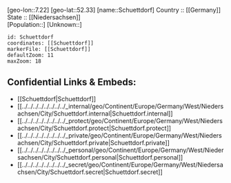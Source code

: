 ﻿---
location: [52.33,7.22] 
mapzoom: [7,12] 
mapmarker: city 
type: City
tags:
- geo/City


SpocWebEntityId: 34130
isDeleted: false
confidential: public

---
[geo-lon::7.22] 
[geo-lat::52.33] 
[name::Schuettdorf] 
Country :: [[Germany]]  
State :: [[Niedersachsen]]  
[Population::] 
[Unknown::] 


```leaflet
id: Schuettdorf
coordinates: [[Schuettdorf]] 
markerFile: [[Schuettdorf]] 
defaultZoom: 11 
maxZoom: 18
```


## Confidential Links & Embeds: 
- [[Schuettdorf|Schuettdorf]]  
- [[../../../../../../../../_internal/geo/Continent/Europe/Germany/West/Niedersachsen/City/Schuettdorf.internal|Schuettdorf.internal]] 
- [[../../../../../../../../_protect/geo/Continent/Europe/Germany/West/Niedersachsen/City/Schuettdorf.protect|Schuettdorf.protect]] 
- [[../../../../../../../../_private/geo/Continent/Europe/Germany/West/Niedersachsen/City/Schuettdorf.private|Schuettdorf.private]] 
- [[../../../../../../../../_personal/geo/Continent/Europe/Germany/West/Niedersachsen/City/Schuettdorf.personal|Schuettdorf.personal]] 
- [[../../../../../../../../_secret/geo/Continent/Europe/Germany/West/Niedersachsen/City/Schuettdorf.secret|Schuettdorf.secret]] 
